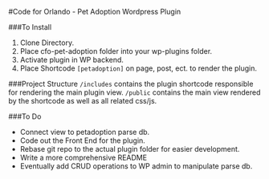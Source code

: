 #Code for Orlando - Pet Adoption Wordpress Plugin

###To Install
1. Clone Directory.
2. Place cfo-pet-adoption folder into your wp-plugins folder.
3. Activate plugin in WP backend.
4. Place Shortcode `[petadoption]` on page, post, ect. to render the plugin.

###Project Structure
`/includes` contains the plugin shortcode responsible for rendering the main plugin view.
`/public` contains the main view rendered by the shortcode as well as all related css/js.

###To Do
* Connect view to petadoption parse db.
* Code out the Front End for the plugin.
* Rebase git repo to the actual plugin folder for easier development.
* Write a more comprehensive README
* Eventually add CRUD operations to WP admin to manipulate parse db.
